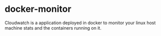 # docker-monitor


Cloudwatch is a application deployed in docker to monitor your linux host machine stats and the containers running on it.



